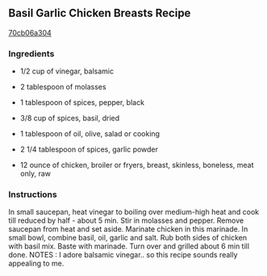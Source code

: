 ## Basil Garlic Chicken Breasts Recipe

[70cb06a304](http://cookeatshare.com/recipes/basil-garlic-chicken-breasts-80121)

### Ingredients

 - 1/2 cup of vinegar, balsamic

 - 2 tablespoon of molasses

 - 1 tablespoon of spices, pepper, black

 - 3/8 cup of spices, basil, dried

 - 1 tablespoon of oil, olive, salad or cooking

 - 2 1/4 tablespoon of spices, garlic powder

 - 12 ounce of chicken, broiler or fryers, breast, skinless, boneless, meat only, raw

### Instructions

In small saucepan, heat vinegar to boiling over medium-high heat and cook till reduced by half - about 5 min. Stir in molasses and pepper. Remove saucepan from heat and set aside. Marinate chicken in this marinade. In small bowl, combine basil, oil, garlic and salt. Rub both sides of chicken with basil mix. Baste with marinade. Turn over and grilled about 6 min till done. NOTES : I adore balsamic vinegar.. so this recipe sounds really appealing to me.